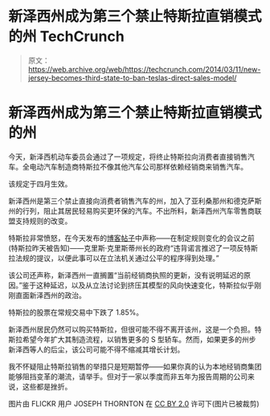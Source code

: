 # 新泽西州成为第三个禁止特斯拉直销模式的州 TechCrunch

> 原文：<https://web.archive.org/web/https://techcrunch.com/2014/03/11/new-jersey-becomes-third-state-to-ban-teslas-direct-sales-model/>

# 新泽西州成为第三个禁止特斯拉直销模式的州

今天，新泽西机动车委员会通过了一项规定，将终止特斯拉向消费者直接销售汽车。全电动汽车制造商特斯拉不像其他汽车公司那样依赖经销商来销售汽车。

该规定于四月生效。

新泽西州是第三个禁止直接向消费者销售汽车的州，加入了亚利桑那州和德克萨斯州的行列，阻止其居民轻易购买更环保的汽车。不出所料，新泽西州汽车零售商联盟支持规则的改变。

特斯拉非常愤怒，在今天发布的[博客帖子](https://web.archive.org/web/20221207212157/http://www.teslamotors.com/blog/defending-innovation-and-consumer-choice-new-jersey)中声称——在制定规则变化的会议之前(特斯拉昨天被告知)——克里斯·克里斯蒂州长的政府“违背诺言推迟了一项反特斯拉法规的提议，以便此事可以在立法机关通过公平的程序得到处理。”

该公司还声称，新泽西州一直搁置“当前经销商执照的更新，没有说明延迟的原因。”鉴于这种延迟，以及从立法讨论到挤压其模型的风向快速变化，特斯拉似乎刚刚直面新泽西州的政治。

特斯拉的股票在常规交易中下跌了 1.85%。

新泽西州居民仍然可以购买特斯拉，但很可能不得不离开该州，这是一个负担。特斯拉希望今年扩大其制造流程，以销售更多的 S 型轿车。然而，如果更多的州步新泽西等人的后尘，该公司可能不得不缩减其增长计划。

我不怀疑阻止特斯拉销售的举措只是短期暂停——如果你真的认为本地经销商集团能够阻挡变革的潮流，请举手。但对于一家以季度而非五年为报告周期的公司来说，这些都是挫折。

图片由 FLICKR 用户 JOSEPH THORNTON 在 [CC BY 2.0](https://web.archive.org/web/20221207212157/http://creativecommons.org/licenses/by/2.0/) 许可下(图片已被裁剪)